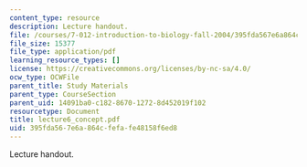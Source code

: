 ```yaml
---
content_type: resource
description: Lecture handout.
file: /courses/7-012-introduction-to-biology-fall-2004/395fda567e6a864cfefafe48158f6ed8_lecture6_concept.pdf
file_size: 15377
file_type: application/pdf
learning_resource_types: []
license: https://creativecommons.org/licenses/by-nc-sa/4.0/
ocw_type: OCWFile
parent_title: Study Materials
parent_type: CourseSection
parent_uid: 14091ba0-c182-8670-1272-8d452019f102
resourcetype: Document
title: lecture6_concept.pdf
uid: 395fda56-7e6a-864c-fefa-fe48158f6ed8
---
```

Lecture handout.